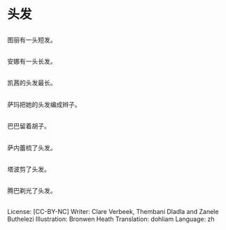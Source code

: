 # 头发

##
图丽有一头短发。

##
安娜有一头长发。

##
凯茜的头发最长。

##
萨玛把她的头发编成辫子。

##
巴巴留着胡子。

##
萨内蕾梳了头发。

##
塔波剪了头发。

##
腾巴剃光了头发。

##
License: [CC-BY-NC]
Writer: Clare Verbeek, Thembani Dladla and Zanele
Buthelezi
Illustration: Bronwen Heath
Translation: dohliam
Language: zh
